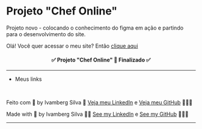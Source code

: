 # Projeto "Chef Online"
Projeto novo - colocando o conhecimento do figma em ação e partindo para o desenvolvimento do site.

   <div>Olá! Você quer acessar o meu site? Então <a href="https://ivambergsilva.github.io/projeto-ChefOnline/" target="_blank">clique aqui</a></div>
   <h4 align="center"> ✅ Projeto "Chef Online" 🚀 Finalizado ✅ </h4>
   <hr>
   <ul> 
   <li>Meus links</li>
   </ul>
   <br>
   <p>Feito com 💙 by Ivamberg Silva 👏 <a href="https://www.linkedin.com/in/ivamberg-silva/" target="_blank">Veja meu LinkedIn</a><span> e </span><a href="https://github.com/IvambergSilva">Veja meu GitHub</a> 👨🏼‍💻</p>
   <p>Made with 💙 by Ivamberg Silva 👏🏻 <a href="www.linkedin.com/in/ivamberg-silva/" target="_blank">See my LinkedIn</a><span> e </span><a href="https://github.com/IvambergSilva">See my GitHub</a> 👨🏼‍💻</p>
   <hr>
